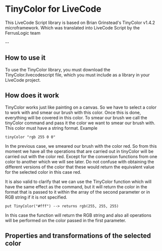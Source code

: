 # TinyColor for LiveCode
This LiveCode Script library is based on Brian Grinstead's TinyColor v1.4.2 microframework. Which was translated into LiveCode Script by the FerrusLogic team

--
## How to use it
To use the TinyColor library, you must download the TinyColor.livecodescript file, which you must include as a library in your LiveCode project.

## How does it work
TinyColor works just like painting on a canvas. So we have to select a color to work with and smear our brush with this color. Once this is done, everything will be covered in this color. To smear our brush we call the tinyColor command and pass it the color we want to smear our brush with. This color must have a string format.
Example
```
tinyColor "rgb 255 0 0"
```
In the previous case, we smeared our brush with the color red. So from this moment we have all the operations that are carried out in tinyColor will be carried out with the color red. Except for the conversion functions from one color to another which we will see later. Do not confuse with obtaining the different versions of the color that these would return the equivalent value for the selected color in this case red.

It is also valid to clarify that we can use the TinyColor function which will have the same effect as the command, but it will return the color in the format that is passed to it within the array of the second parameter or in RGB string if it is not specified.

```
put TinyColor("#fff") --> returns rgb(255, 255, 255)
```

In this case the function will return the RGB string and also all operations will be performed on the color passed in the first parameter.

## Properties and transformations of the selected color